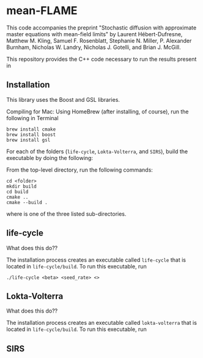 # mean-FLAME

This code accompanies the preprint "Stochastic diffusion with approximate master equations with mean-field limits" by Laurent Hébert-Dufresne, Matthew M. Kling, Samuel F. Rosenblatt, Stephanie N.
Miller, P. Alexander Burnham, Nicholas W. Landry, Nicholas J. Gotelli, and Brian J.
McGill.

This repository provides the C++ code necessary to run the results present in 

## Installation

This library uses the Boost and GSL libraries.

Compiling for Mac: Using HomeBrew (after installing, of course), run the following in Terminal
```
brew install cmake
brew install boost
brew install gsl
```

For each of the folders (`life-cycle`, `Lokta-Volterra`, and `SIRS`), build the executable by doing the following:

From the top-level directory, run the following commands:
```
cd <folder>
mkdir build
cd build
cmake ..
cmake --build .
```
where <folder> is one of the three listed sub-directories.

## life-cycle
What does this do??

The installation process creates an executable called `life-cycle` that is located in `life-cycle/build`. To run this executable, run
```
./life-cycle <beta> <seed_rate> <>
```

## Lokta-Volterra
What does this do??

The installation process creates an executable called `lokta-volterra` that is located in `life-cycle/build`. To run this executable, run

## SIRS